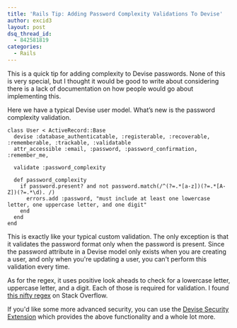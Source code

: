 ```yaml
---
title: 'Rails Tip: Adding Password Complexity Validations To Devise'
author: excid3
layout: post
dsq_thread_id:
  - 842581819
categories:
  - Rails
---
```

This is a quick tip for adding complexity to Devise passwords. None of this is very special, but I thought it would be good to write about considering there is a lack of documentation on how people would go about implementing this.

Here we have a typical Devise user model. What’s new is the password complexity validation.


    class User < ActiveRecord::Base
      devise :database_authenticatable, :registerable, :recoverable, :rememberable, :trackable, :validatable
      attr_accessible :email, :password, :password_confirmation, :remember_me,

      validate :password_complexity

      def password_complexity
        if password.present? and not password.match(/^(?=.*[a-z])(?=.*[A-Z])(?=.*\d). /)
          errors.add :password, "must include at least one lowercase letter, one uppercase letter, and one digit"
        end
      end
    end


This is exactly like your typical custom validation. The only exception is that it validates the password format only when the password is present. Since the password attribute in a Devise model only exists when you are creating a user, and only when you're updating a user, you can't perform this validation every time.

As for the regex, it uses positive look aheads to check for a lowercase letter, uppercase letter, and a digit. Each of those is required for validation. I found [this nifty regex][1] on Stack Overflow.

If you'd like some more advanced security, you can use the [Devise Security Extension][2] which provides the above functionality and a whole lot more.

   [1]: http://stackoverflow.com/questions/1559751/regex-to-make-sure-that-the-string-contains-at-least-one-lower-case-char-upper (RegEx to make sure that the string contains at least one lower case char, upper case char, digit and symbol)
   [2]: https://github.com/phatworx/devise_security_extension
